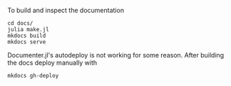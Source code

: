 To build and inspect the documentation
```
cd docs/
julia make.jl
mkdocs build
mkdocs serve
```

Documenter.jl's autodeploy is not working for some reason. After building the docs
deploy manually with
```
mkdocs gh-deploy
```
